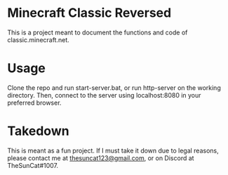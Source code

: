 # Minecraft Classic Reversed
This is a project meant to document the functions and code of classic.minecraft.net.

# Usage
Clone the repo and run start-server.bat, or run http-server on the working directory.
Then, connect to the server using localhost:8080 in your preferred browser.

# Takedown

This is meant as a fun project. If I must take it down due to legal reasons,
please contact me at thesuncat123@gmail.com, or on Discord at TheSunCat#1007.
